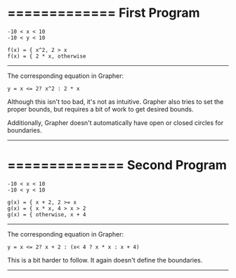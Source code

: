 =============
First Program
=============

```
-10 < x < 10  
-10 < y < 10  

f(x) = { x^2, 2 > x 
f(x) = { 2 * x, otherwise  
```

-------------------------------------------------------------------------------
The corresponding equation in Grapher:

```
y = x <= 2? x^2 : 2 * x
```

Although this isn't too bad, it's not as intuitive. Grapher also tries to set
the proper bounds, but requires a bit of work to get desired bounds.

Additionally, Grapher doesn't automatically have open or closed circles for
boundaries.

-------------------------------------------------------------------------------


==============
Second Program
==============
```
-10 < x < 10  
-10 < y < 10  

g(x) = { x + 2, 2 >= x    
g(x) = { x * x, 4 > x > 2    
g(x) = { otherwise, x + 4  
```

-------------------------------------------------------------------------------
The corresponding equation in Grapher:

```
y = x <= 2? x + 2 : (x< 4 ? x * x : x + 4)
```

This is a bit harder to follow. It again doesn't define the boundaries.


-------------------------------------------------------------------------------



